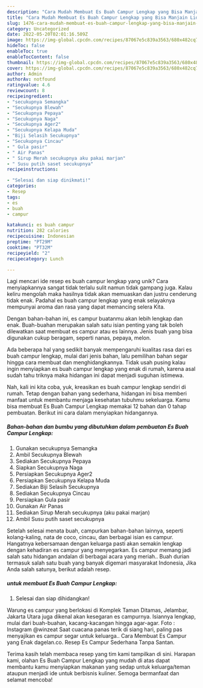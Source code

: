 ```yaml
---
description: "Cara Mudah Membuat Es Buah Campur Lengkap yang Bisa Manjain Lidah"
title: "Cara Mudah Membuat Es Buah Campur Lengkap yang Bisa Manjain Lidah"
slug: 1476-cara-mudah-membuat-es-buah-campur-lengkap-yang-bisa-manjain-lidah
category: Uncategorized
date: 2022-05-20T02:01:16.509Z
image: https://img-global.cpcdn.com/recipes/87067e5c839a3563/680x482cq70/es-buah-campur-lengkap-foto-resep-utama.jpg
hideToc: false
enableToc: true
enableTocContent: false
thumbnail: https://img-global.cpcdn.com/recipes/87067e5c839a3563/680x482cq70/es-buah-campur-lengkap-foto-resep-utama.jpg
cover: https://img-global.cpcdn.com/recipes/87067e5c839a3563/680x482cq70/es-buah-campur-lengkap-foto-resep-utama.jpg
author: Admin
authorAv: notfound
ratingvalue: 4.6
reviewcount: 8
recipeingredient:
- "secukupnya Semangka"
- "Secukupnya Blewah"
- "Secukupnya Pepaya"
- "Secukupnya Naga"
- "Secukupnya Ager2"
- "Secukupnya Kelapa Muda"
- "Biji Selasih Secukupnya"
- "Secukupnya Cincau"
- " Gula pasir"
- " Air Panas"
- " Sirup Merah secukupnya aku pakai marjan"
- " Susu putih saset secukupnya"
recipeinstructions:

- "Selesai dan siap dinikmati!"
categories:
- Resep
tags:
- es
- buah
- campur

katakunci: es buah campur 
nutrition: 282 calories
recipecuisine: Indonesian
preptime: "PT29M"
cooktime: "PT32M"
recipeyield: "2"
recipecategory: Lunch

---
```





Lagi mencari ide resep es buah campur lengkap yang unik? Cara menyiapkannya sangat tidak terlalu sulit namun tidak gampang juga. Kalau keliru mengolah maka hasilnya tidak akan memuaskan dan justru cenderung tidak enak. Padahal es buah campur lengkap yang enak selayaknya mempunyai aroma dan rasa yang dapat memancing selera Kita.





Dengan bahan-bahan ini, es campur buatanmu akan lebih lengkap dan enak. Buah-buahan merupakan salah satu isian penting yang tak boleh dilewatkan saat membuat es campur atau es lainnya. Jenis buah yang bisa digunakan cukup beragam, seperti nanas, pepaya, melon.

Ada beberapa hal yang sedikit banyak mempengaruhi kualitas rasa dari es buah campur lengkap, mulai dari jenis bahan, lalu pemilihan bahan segar hingga cara membuat dan menghidangkannya. Tidak usah pusing kalau ingin menyiapkan es buah campur lengkap yang enak di rumah, karena asal sudah tahu triknya maka hidangan ini dapat menjadi suguhan istimewa.






Nah, kali ini kita coba, yuk, kreasikan es buah campur lengkap sendiri di rumah. Tetap dengan bahan yang sederhana, hidangan ini bisa memberi manfaat untuk membantu menjaga kesehatan tubuhmu sekeluarga. Kamu bisa membuat Es Buah Campur Lengkap memakai 12 bahan dan 0 tahap pembuatan. Berikut ini cara dalam menyiapkan hidangannya.

<!--inarticleads1-->

##### Bahan-bahan dan bumbu yang dibutuhkan dalam pembuatan Es Buah Campur Lengkap:

1. Gunakan secukupnya Semangka
1. Ambil Secukupnya Blewah
1. Sediakan Secukupnya Pepaya
1. Siapkan Secukupnya Naga
1. Persiapkan Secukupnya Ager2
1. Persiapkan Secukupnya Kelapa Muda
1. Sediakan Biji Selasih Secukupnya
1. Sediakan Secukupnya Cincau
1. Persiapkan  Gula pasir
1. Gunakan  Air Panas
1. Sediakan  Sirup Merah secukupnya (aku pakai marjan)
1. Ambil  Susu putih saset secukupnya


Setelah selesai menata buah, campurkan bahan-bahan lainnya, seperti kolang-kaling, nata de coco, cincau, dan berbagai isian es campur. Hangatnya kebersamaan dengan keluarga pasti akan semakin lengkap dengan kehadiran es campur yang menyegarkan. Es campur memang jadi salah satu hidangan andalan di berbagai acara yang meriah.. Buah durian termasuk salah satu buah yang banyak digemari masyarakat Indonesia, Jika Anda salah satunya, berikut adalah resep. 

<!--inarticleads2-->

#####  untuk membuat Es Buah Campur Lengkap:


1. Selesai dan siap dihidangkan!

Warung es campur yang berlokasi di Komplek Taman Ditamas, Jelambar, Jakarta Utara juga dikenal akan kesegaran es campurnya. Isiannya lengkap, mulai dari buah-buahan, kacang-kacangan hingga agar-agar. Foto : Instagram @winzeat Saat cuacana panas terik di siang hari, paling pas menyajikan es campur segar untuk keluarga.. Cara Membuat Es Campur yang Enak dagelan.co. Resep Es Campur Sederhana Tanpa Santan. 

Terima kasih telah membaca resep yang tim kami tampilkan di sini. Harapan kami, olahan Es Buah Campur Lengkap yang mudah di atas dapat membantu kamu menyiapkan makanan yang sedap untuk keluarga/teman ataupun menjadi ide untuk berbisnis kuliner. Semoga bermanfaat dan selamat mencoba!
